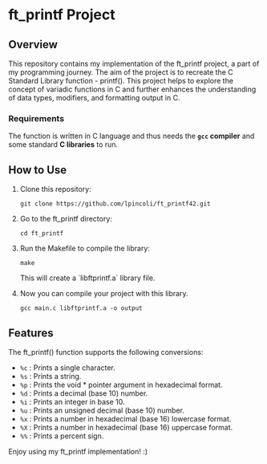 <h1>ft_printf Project</h1>

<h2>Overview</h2>

<p>This repository contains my implementation of the ft_printf project, a part of my programming journey. The aim of the project is to recreate the C Standard Library function - printf(). This project helps to explore the concept of variadic functions in C and further enhances the understanding of data types, modifiers, and formatting output in C.</p>


### Requirements

The function is written in C language and thus needs the **`gcc` compiler** and some standard **C libraries** to run.

<h2>How to Use</h2>

<ol>
  <li>Clone this repository:</li>
  <pre><code>git clone https://github.com/lpincoli/ft_printf42.git</code></pre>

  <li>Go to the ft_printf directory:</li>
  <pre><code>cd ft_printf</code></pre>

  <li>Run the Makefile to compile the library:</li>
  <pre><code>make</code></pre>

  <p>This will create a `libftprintf.a` library file.</p>

  <li>Now you can compile your project with this library.</li>
  <pre><code>gcc main.c libftprintf.a -o output</code></pre>
</ol>

<h2>Features</h2>

<p>The ft_printf() function supports the following conversions:</p>

<ul>
  <li><code>%c</code> : Prints a single character.</li>
  <li><code>%s</code> : Prints a string.</li>
  <li><code>%p</code> : Prints the void * pointer argument in hexadecimal format.</li>
  <li><code>%d</code> : Prints a decimal (base 10) number.</li>
  <li><code>%i</code> : Prints an integer in base 10.</li>
  <li><code>%u</code> : Prints an unsigned decimal (base 10) number.</li>
  <li><code>%x</code> : Prints a number in hexadecimal (base 16) lowercase format.</li>
  <li><code>%X</code> : Prints a number in hexadecimal (base 16) uppercase format.</li>
  <li><code>%%</code> : Prints a percent sign.</li>
</ul>

<p>Enjoy using my ft_printf implementation! :)</p>

